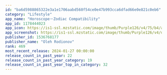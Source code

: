 ```yaml
---
id: "ba6d5988865322e3a1e1706aabd560f54ce0e47b993cca6dfad66e0e821c0eb6"
category: "Lifestyle"
app_name: "Horoscope－Zodiac Compatibility"
app_id: 1178444023
app_icon: https://is1-ssl.mzstatic.com/image/thumb/Purple126/v4/75/b4/a7/75b4a789-fa01-1c3e-a4a5-5fe9444e428e/AppIcon-0-0-1x_U007epad-0-0-sRGB-85-220.jpeg/1024x1024bb.png
app_screenshot: https://is1-ssl.mzstatic.com/image/thumb/Purple126/v4/d4/77/23/d4772394-48f3-f1d4-4ebd-ce7709c90801/c4d0680d-b7e2-42fd-82bd-02b65ec2e6ea_2.jpg/1242x2688bb.png
publisher_id: 1536768177
publisher_name: "Oleh Rodionov"
rank: 469
most_recent_release: 2024-01-27 00:00:00
release_count_in_past_year: 22
release_count_in_past_year_category: 19
release_count_in_past_year_top_in_category: 32
---
```

